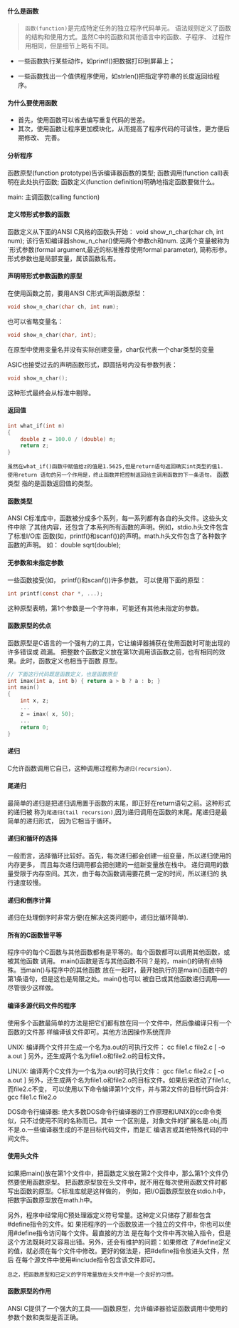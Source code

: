 #### 什么是函数
> `函数(function)`是完成特定任务的独立程序代码单元。
语法规则定义了函数的结构和使用方式。虽然C中的函数和其他语言中的函数、子程序、
过程作用相同，但是细节上略有不同。

* 一些函数执行某些动作，如printf()把数据打印到屏幕上；

* 一些函数找出一个值供程序使用，如strlen()把指定字符串的长度返回给程序。


#### 为什么要使用函数

* 首先，使用函数可以省去编写重复代码的苦差。
* 其次，使用函数让程序更加模块化，从而提高了程序代码的可读性，更方便后期修改、
完善。


#### 分析程序
函数原型(function prototype)告诉编译器函数的类型;
函数调用(function call)表明在此处执行函数;
函数定义(function definition)明确地指定函数要做什么。

main: 主调函数(calling function)


#### 定义带形式参数的函数
函数定义从下面的ANSI C风格的函数头开始：
void show_n_char(char ch, int num);
该行告知编译器show_n_char()使用两个参数ch和num.
这两个变量被称为`形式参数(formal argument,最近的标准推荐使用formal parameter),
简称形参。
形式参数也是局部变量，属该函数私有。


#### 声明带形式参数函数的原型
在使用函数之前，要用ANSI C形式声明函数原型：
```c
void show_n_char(char ch, int num);
```
也可以省略变量名：
```c
void show_n_char(char, int);
```
在原型中使用变量名并没有实际创建变量，char仅代表一个char类型的变量

ASIC也接受过去的声明函数形式，即圆括号内没有参数列表：
```c
void show_n_char();
```
这种形式最终会从标准中剔除。


#### 返回值
```c
int what_if(int n)
{
	double z = 100.0 / (double) n;
	return z; 
}
```
`
虽然在what_if()函数中赋值给z的值是1.5625,但是return语句返回确实int类型的值1.
使用return 语句的另一个作用是，终止函数并把控制返回给主调用函数的下一条语句。
`
函数类型 指的是函数返回值的类型。


#### 函数类型
ANSI C标准库中，函数被分成多个系列，每一系列都有各自的头文件。这些头文件中除
了其他内容，还包含了本系列所有函数的声明。例如，stdio.h头文件包含了标准I/O库
函数(如，printf()和scanf())的声明。math.h头文件包含了各种数字函数的声明。
如： double sqrt(double);


#### 无参数和未指定参数
一些函数接受(如， printf()和scanf())许多参数。
可以使用下面的原型：
```c
int printf(const char *, ...);
```
这种原型表明，第1个参数是一个字符串，可能还有其他未指定的参数。


#### 函数原型的优点
函数原型是C语言的一个强有力的工具，它让编译器捕获在使用函数时可能出现的许多错误或
疏漏。
把整数个函数定义放在第1次调用该函数之前，也有相同的效果。此时，函数定义也相当于函数
原型。
```c
// 下面这行代码既是函数定义，也是函数原型
int imax(int a, int b) { return a > b ? a : b; }
int main()
{
	int x, z;
	...
	z = imax( x, 50);
	...
	return 0;
}

```


#### 递归
C允许函数调用它自已，这种调用过程称为`递归(recursion)`.


#### 尾递归
最简单的递归是把递归调用置于函数的末尾，即正好在return语句之前。这种形式的递归被
称为`尾递归(tail recursion)`,因为递归调用在函数的末尾。尾递归是最简单的递归形式，
因为它相当于循环。


#### 递归和循环的选择
一般而言，选择循环比较好。首先，每次递归都会创建一组变量，所以递归使用的内存更多，
而且每次递归调用都会把创建的一组新变量放在栈中。
递归调用的数量受限于内存空间。其次，由于每次函数调用要花费一定的时间，所以递归的
执行速度较慢。


#### 递归和倒序计算
递归在处理倒序时非常方便(在解决这类问题中，递归比循环简单).


#### 所有的C函数皆平等
程序中的每个C函数与其他函数都有是平等的。每个函数都可以调用其他函数，或被其他函数
调用。
main()函数是否与其他函数不同？是的，main()的确有点特殊。当main()与程序中的其他函数
放在一起时，最开始执行的是main()函数中的第1条语句，但是这也是局限之处。main()也可以
被自已或其他函数递归调用——尽管很少这样做。


#### 编译多源代码文件的程序
使用多个函数最简单的方法是把它们都有放在同一个文件中，然后像编译只有一个函数的文件那
样编译该文件即可。其他方法因操作系统而异

UNIX:
编译两个文件并生成一个名为a.out的可执行文件：
cc file1.c file2.c [ -o a.out ]
另外，还生成两个名为file1.o和file2.o的目标文件。


LINUX:
编译两个C文件为一个名为a.out的可执行文件：
gcc file1.c file2.c [ -o a.out ]
另外，还生成两个名为file1.o和file2.o的目标文件。如果后来改动了file1.c,而file2.c不变，
可以使用以下命令编译第1个文件，并与第2文件的目标代码合并:
gcc file1.c file2.o

DOS命令行编译器:
绝大多数DOS命令行编译器的工作原理和UNIX的cc命令类似，只不过使用不同的名称而已。其中
一个区别是，对象文件的扩展名是.obj,而不是.o.一些编译器生成的不是目标代码文件，而是汇
编语言或其他特殊代码的中间文件。


#### 使用头文件
如果把main()放在第1个文件中，把函数定义放在第2个文件中，那么第1个文件仍然要使用函数原型。
把函数原型放在头文件中，就不用在每次使用函数文件时都写出函数的原型。C标准库就是这样做的，
例如，把I/O函数原型放在stdio.h中，把数字函数原型放在math.h中。

另外，程序中经常用C预处理器定义符号常量。这种定义只储存了那些包含#define指令的文件。如
果把程序的一个函数放进一个独立的文件中，你也可以使用#define指令访问每个文件。最直接的方法
是在每个文件中再次输入指令，但是这个方法既耗时又容易出错。另外，还会有维护的问题：如果修改
了#define定义的值，就必须在每个文件中修改。更好的做法是，把#define指令放进头文件，然后
在每个源文件中使用#include指令包含该文件即可。

`总之，把函数原型和已定义的字符常量放在头文件中是一个良好的习惯。`


#### 函数原型的作用
ANSI C提供了一个强大的工具——函数原型，允许编译器验证函数调用中使用的参数个数和类型是否正确。
